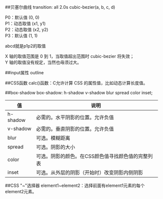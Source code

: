 ##贝塞尔曲线
transition: all 2.0s cubic-bezier(a, b, c, d)

P0：默认值 (0, 0)  
P1：动态取值 (x1, y1)  
P2：动态取值 (x2, y2)  
P3：默认值 (1, 1)  

abcd就是p1p2的取值  

X 轴的取值范围是 0 到 1，当取值超出范围时 cubic-bezier 将失效；  
Y 轴的取值没有规定，当然也毋须过大。

##input属性
outline

##CSS函数
calc()函数：C允许计算 CSS 的属性值，比如动态计算长度值。

##box-shadow
box-shadow: h-shadow v-shadow blur spread color inset;  

值|说明
----|----
h-shadow|必需的。水平阴影的位置。允许负值
v-shadow|必需的。垂直阴影的位置。允许负值
blur|可选。模糊距离
spread|可选。阴影的大小
color|可选。阴影的颜色。在CSS颜色值寻找颜色值的完整列表
inset|可选。从外层的阴影（开始时）改变阴影内侧阴影


##CSS "~"选择器
element1~element2：选择前面有element1元素的每个element2元素。